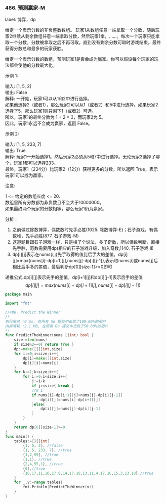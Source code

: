 ### 486. 预测赢家-M

label: 博弈，dp

给定一个表示分数的非负整数数组。 玩家1从数组任意一端拿取一个分数，随后玩家2继续从剩余数组任意一端拿取分数，然后玩家1拿，……。每次一个玩家只能拿取一个分数，分数被拿取之后不再可取。直到没有剩余分数可取时游戏结束。最终获得分数总和最多的玩家获胜。

给定一个表示分数的数组，预测玩家1是否会成为赢家。你可以假设每个玩家的玩法都会使他的分数最大化。

示例 1:

输入: [1, 5, 2]   
输出: False   
解释: 一开始，玩家1可以从1和2中进行选择。   
如果他选择2（或者1），那么玩家2可以从1（或者2）和5中进行选择。如果玩家2选择了5，那么玩家1则只剩下1（或者2）可选。   
所以，玩家1的最终分数为 1 + 2 = 3，而玩家2为 5。   
因此，玩家1永远不会成为赢家，返回 False。   

示例 2:  

输入: [1, 5, 233, 7]   
输出: True   
解释: 玩家1一开始选择1。然后玩家2必须从5和7中进行选择。无论玩家2选择了哪个，玩家1都可以选择233。   
最终，玩家1（234分）比玩家2（12分）获得更多的分数，所以返回 True，表示玩家1可以成为赢家。   

注意:  

1 <= 给定的数组长度 <= 20.   
数组里所有分数都为非负数且不会大于10000000。   
如果最终两个玩家的分数相等，那么玩家1仍为赢家。   



分析：  
1. 之前做过除数博弈，偶数数时先手必胜(1025. 除数博弈-E)；石子游戏，有偶数堆，先手必胜(877. 石子游戏-M)
2. 这道题目跟石子游戏一样，只是换了个说法，多了奇数，所以偶数判断，直接先手胜，奇数需要用dp(相应的石子游戏升级，加入奇数,1140. 石子游戏 II)      
3. dp[i][j]表示在nums{i,j}先手取得的值比后手大的差值，dp[i][j]=max{nums[i]-dp[i+1][j],nums[j]-dp[i][j-1]},表示取nums[i]或nums[j]后相比后手多的差值，最后判断dp[0][size-1]>=0即可  

递推公式,dp[i][j]表示先手的差值，dp[i+1][j]和dp[i][j-1]表示后手的差值
$$
dp[i][j]=max(nums[i]-dp[i+1][j],nums[j]-dp[i][j-1]) 
$$

```go
package main

import "fmt"

//486. Predict the Winner
/*
执行用时 :0 ms, 在所有 Go 提交中击败了100.00%的用户
内存消耗 :2.1 MB, 在所有 Go 提交中击败了50.00%的用户
*/
func PredictTheWinner(nums []int) bool {
	size:=len(nums)
	if size%2==0{ return true }
	dp:=make([][]int,size)
	for i:=0;i<size;i++{
		dp[i]=make([]int,size)
		dp[i][i]=nums[i]
	}
	for k:=1;k<size;k++{
		for i:=0;i<size;i++{
			j:=i+k
			if j>=size{ break }
			//0 1
			if nums[i]-dp[i+1][j]>nums[j]-dp[i][j-1]{
				dp[i][j]=nums[i]-dp[i+1][j]
			}else{
				dp[i][j]=nums[j]-dp[i][j-1]
			}
		}
	}
	return dp[0][size-1]>=0
}
func main() {
	tables:=[][]int{
		{1, 5, 2}, //false
		{1, 5, 233, 7}, //true
		{1,2,99}, //true
		{1,1}, //true
		{2,4,55,1}, //true
		{0},//true
		{10,17,11,16,17,9,14,17,18,13,11,4,17,18,15,3,13,10},//true
	}
	for _,v:=range tables{
		fmt.Println(PredictTheWinner(v))
	}
}
```